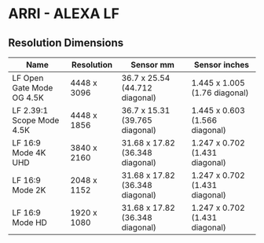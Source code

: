 # ARRI - ALEXA LF

## Resolution Dimensions

| Name                      | Resolution   | Sensor mm                       | Sensor inches                  |
|---------------------------|--------------|---------------------------------|--------------------------------|
| LF Open Gate Mode OG 4.5K | 4448 x 3096  | 36.7 x 25.54 (44.712 diagonal)  | 1.445 x 1.005 (1.76 diagonal)  |
| LF 2.39:1 Scope Mode 4.5K | 4448 x 1856  | 36.7 x 15.31 (39.765 diagonal)  | 1.445 x 0.603 (1.566 diagonal) |
| LF 16:9 Mode 4K UHD       | 3840 x 2160  | 31.68 x 17.82 (36.348 diagonal) | 1.247 x 0.702 (1.431 diagonal) |
| LF 16:9 Mode 2K           | 2048 x 1152  | 31.68 x 17.82 (36.348 diagonal) | 1.247 x 0.702 (1.431 diagonal) |
| LF 16:9 Mode HD           | 1920 x 1080  | 31.68 x 17.82 (36.348 diagonal) | 1.247 x 0.702 (1.431 diagonal) |
